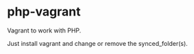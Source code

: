 php-vagrant
===========

Vagrant to work with PHP.

Just install vagrant and change or remove the synced_folder(s).
